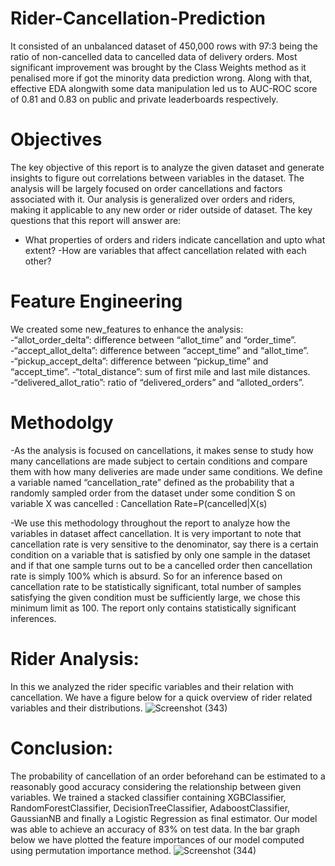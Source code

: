 # Rider-Cancellation-Prediction
It consisted of an unbalanced dataset of 450,000 rows with 97:3 being the ratio of non-cancelled data to cancelled data of delivery orders.
Most significant improvement was brought by the Class Weights method as it penalised more if got the minority data prediction wrong. 
Along with that, effective EDA alongwith some data manipulation led us to AUC-ROC score of 0.81 and 0.83 on public and private leaderboards respectively.

# Objectives
The key objective of this report is to analyze the given dataset and generate insights 
to figure out correlations between variables in the dataset. The analysis will be largely 
focused on order cancellations and factors associated with it. Our analysis is 
generalized over orders and riders, making it applicable to any new order or rider 
outside of dataset.
 The key questions that this report will answer are: 
- What properties of orders and riders indicate cancellation and upto what 
extent?
-How are variables that affect cancellation related with each other?

 # Feature Engineering
We created some new_features to enhance the analysis:
-“allot_order_delta”: difference between “allot_time” and “order_time”.
-“accept_allot_delta”: difference between “accept_time” and “allot_time”.
-“pickup_accept_delta”: difference between “pickup_time” and “accept_time”.
-“total_distance”: sum of first mile and last mile distances.
-“delivered_allot_ratio”: ratio of “delivered_orders” and “alloted_orders”.

# Methodolgy
-As the analysis is focused on cancellations, it makes sense to study how many cancellations are made subject to certain conditions and compare them with how 
many deliveries are made under same conditions. We define a variable named “cancellation_rate” defined as the probability that a randomly sampled order from the 
dataset under some condition S on variable X was cancelled :
Cancellation Rate=P(cancelled|X(s)

-We use this methodology throughout the report to analyze how the variables in dataset affect cancellation. It is very important to note that cancellation rate is very sensitive to the denominator, say there is a certain condition on a variable that is satisfied by only one sample in the dataset and if that one sample turns out to be a cancelled order then cancellation rate is simply 100% which is absurd. So for an inference based on cancellation rate to be statistically significant, total number of samples satisfying the given condition must be sufficiently large, we chose this minimum limit as 100. The report only contains statistically significant inferences.

# Rider Analysis:
In this we analyzed the rider specific variables and their relation with cancellation. We have a figure below for a quick overview of rider related variables 
and their distributions.
![Screenshot (343)](https://github.com/Anikaaasingh/Rider-Cancellation-Prediction/assets/96921017/cb20edfc-5ac7-4caa-8625-f086764a4944)

# Conclusion:
The probability of cancellation of an order beforehand can be estimated to a reasonably good accuracy considering the relationship between given variables. We trained a stacked classifier containing XGBClassifier, RandomForestClassifier, DecisionTreeClassifier, AdaboostClassifier, GaussianNB and finally a Logistic Regression as final estimator. Our model was able to achieve an accuracy of 83% on test data. In the bar graph below we have plotted the feature importances of our model computed using permutation 
importance method.
![Screenshot (344)](https://github.com/Anikaaasingh/Rider-Cancellation-Prediction/assets/96921017/0ad2808b-fe91-4270-8546-cca038f0e72f)
